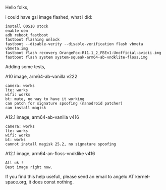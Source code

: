 Hello folks,

i could have gsi image flashed, 
what i did:

~~~
install OOS10 stock
enable oem
adb reboot fastboot
fastboot flashing unlock
fastboot --disable-verity --disable-verification flash vbmeta vbmeta.img
fastboot flash recovery OrangeFox-R11.1_2_FBEv1-Unofficial-avicii.img
fastboot flash system system-squeak-arm64-ab-vndklite-floss.img
~~~

Adding some tests,

A10 image, arm64-ab-vanilla v222
~~~
camera: works
lte: works
wifi: works
bt: mute, no way to have it working
can patch for signature spoofing (nanodroid patcher)
can install magisk
~~~

A12.1 image, arm64-ab-vanilla v416
~~~
camera: works
lte: works
wifi: works
bt: works
cannot install magisk 25.2, no signature spoofing
~~~

A12.1 image, arm64-an-floss-vndklike v416
~~~
All ok !
Best image right now.
~~~

If you find this help usefull, please send an email to 
angelo AT kernel-space.org, it does const nothing.
